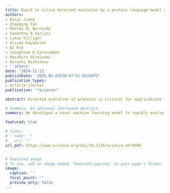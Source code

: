 ```yaml
---
title: Rapid in silico directed evolution by a protein language model with EVOLVEpro [Science]
authors:
- Kaiyi Jiang
- Zhaoqing Yan
- Matteo Di Bernardo
- Samantha R Sgrizzi
- Lukas Villiger
- Alisan Kayabolen
- BJ Kim
- Josephine K Carscadden
- Masahiro Hiraizumi
- Hiroshi Nishimasu
- ' others'
date: '2024-11-21'
publishDate: '2025-02-03T20:57:51.833107Z'
publication_types:
- article-journal
publication: '*Science*'

abstract: Directed evolution of proteins is critical for applications in basic biological research, therapeutics, diagnostics, and sustainability. However, directed evolution methods are labor intensive, cannot efficiently optimize over multiple protein properties, and are often trapped by local maxima. In silico-directed evolution methods incorporating protein language models (PLMs) have the potential to accelerate this engineering process, but current approaches fail to generalize across diverse protein families. We introduce EVOLVEpro, a few-shot active learning framework to rapidly improve protein activity using a combination of PLMs and protein activity predictors, achieving improved activity with as few as four rounds of evolution. EVOLVEpro substantially enhances the efficiency and effectiveness of in silico protein evolution, surpassing current state-of-the-art methods and yielding proteins with up to 100-fold improvement of desired properties. We showcase EVOLVEpro for five proteins across three applications, T7 RNA polymerase for RNA production, a miniature CRISPR nuclease, a prime editor, and an integrase for genome editing, and a monoclonal antibody for epitope binding. These results demonstrate the advantages of few-shot active learning with small amounts of experimental data over zero-shot predictions. EVOLVEpro paves the way for broader applications of AI-guided protein engineering in biology and medicine.

# Summary. An optional shortened abstract.
summary: We developed a novel machine learning model to rapidly evolve protein in silico for higher activity. We demonstrated SOTA performance for EVOLVEpro across DMS benchamarks and used it evolve a highly active genome editing toolbox and T7 RNAP that are orders of magnitude higher fiedlity than current used wild-type. 

featured: true

# links:
# - name: ""
#   url: ""
url_pdf: https://www.science.org/doi/10.1126/science.adr6006


# Featured image
# To use, add an image named `featured.jpg/png` to your page's folder.
image:
  caption: ''
  focal_point: ''
  preview_only: false
---
```

